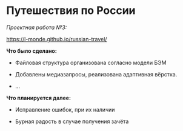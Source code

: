 # Путешествия по России
*Проектная работа №3:*

https://l-monde.github.io/russian-travel/


__Что было сделано:__

* Файловая структура организована согласно модели БЭМ

* Добавлены медиазапросы, реализована адаптивная вёрстка.

* ...

__Что планируется далее:__

* Исправление ошибок, при их наличии

* Бурная радость в случае получения зачёта